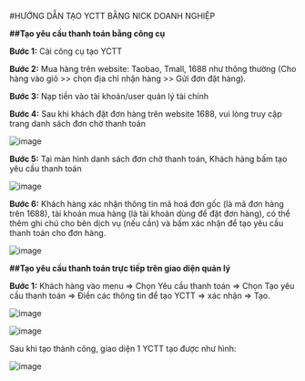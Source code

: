 
#HƯỚNG DẪN TẠO YCTT BẰNG NICK DOANH NGHIỆP

**##Tạo yêu cầu thanh toán bằng công cụ**

**Bước 1:** Cài công cụ tạo YCTT

**Bước 2:** Mua hàng trên website: Taobao, Tmall, 1688 như thông thường (Cho hàng vào giỏ >> chọn địa chỉ nhận hàng >> Gửi đơn đặt hàng).

**Bước 3:** Nạp tiền vào tài khoản/user quản lý tài chính 

**Bước 4:** Sau khi khách đặt đơn hàng trên website 1688, vui lòng truy cập trang danh sách đơn chờ thanh toán
  
![image](https://user-images.githubusercontent.com/85599407/185880398-25767c77-2f9d-440b-9c0a-c60d6bca3aef.png)

**Bước 5:** Tại màn hình danh sách đơn chờ thanh toán, Khách hàng bấm tạo yêu cầu thanh toán

![image](https://user-images.githubusercontent.com/85599407/185880748-87ef0745-3158-4069-817f-4ec45de20a0c.png)

**Bước 6:** Khách hàng xác nhận thông tin mã hoá đơn gốc (là mã đơn hàng trên 1688), tài khoản mua hàng (là tài khoản dùng để đặt đơn hàng), có thể thêm ghi chú cho bên dịch vụ (nếu cần) và bấm xác nhận để tạo yêu cầu thanh toán cho đơn hàng.

![image](https://user-images.githubusercontent.com/85599407/185881055-6cfc8b56-15c6-443f-9653-b8da2abbef49.png)

**##Tạo yêu cầu thanh toán trực tiếp trên giao diện quản lý**

**Bước 1:** Khách hàng vào menu => Chọn Yêu cầu thanh toán  => Chọn Tạo yêu cầu thanh toán  => Điền các thông tin để tạo YCTT => xác nhận => Tạo.

![image](https://user-images.githubusercontent.com/85599407/185882285-f09994a7-76d3-4530-a4a9-b57cde84ef0c.png)

![image](https://user-images.githubusercontent.com/85599407/185882381-f9d5f6da-1730-4bff-97fd-42626392ed23.png)

Sau khi tạo thành công, giao diện 1 YCTT tạo được như hình:

![image](https://user-images.githubusercontent.com/85599407/185882930-a682e297-c821-40c9-bfda-5886b6120af9.png)


